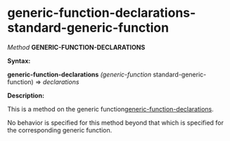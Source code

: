 generic-function-declarations-standard-generic-function
=======================================================

*Method* **GENERIC-FUNCTION-DECLARATIONS**

**Syntax:**

**generic-function-declarations** *(generic-function* standard-generic-function) => *declarations*

**Description:**

This is a method on the generic function[generic-function-declarations](/meta-object-protocol/generic-function-declarations).

No behavior is specified for this method beyond that which is specified for the corresponding generic function.
